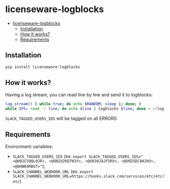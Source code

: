# licenseware-logblocks

<!-- START doctoc generated TOC please keep comment here to allow auto update -->
<!-- DON'T EDIT THIS SECTION, INSTEAD RE-RUN doctoc TO UPDATE -->

- [licenseware-logblocks](#licenseware-logblocks)
  - [Installation](#installation)
  - [How it works?](#how-it-works)
  - [Requirements](#requirements)

<!-- END doctoc generated TOC please keep comment here to allow auto update -->

## Installation

```bash
pip install licenseware-logblocks
```

## How it works?

Having a log stream, you can read line by line and send it to logblocks:

```bash
log_stream() { while true; do echo $RANDOM; sleep 1; done; }
while IFS= read -r line; do echo $line | logblocks $line; done < <(log_stream)
```

`SLACK_TAGGED_USERS_IDS` will be tagged on all ERRORS

## Requirements

Environment variables:

- `SLACK_TAGGED_USERS_IDS` (ex: `export SLACK_TAGGED_USERS_IDS="<@U02CS9QL0JK>, <@U02U2KQ7N3Y>, <@U030JAJF5RV>, <@U02SDCAHJH3>, <@UHW04RBGT>"`);
- `SLACK_CHANNEL_WEBHOOK_URL` (ex: `export SLACK_CHANNEL_WEBHOOK_URL=https://hooks.slack.com/services/etc/etc/etc`)
